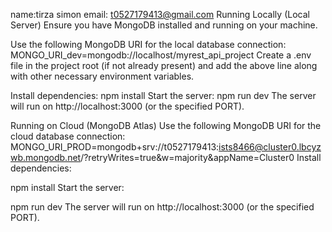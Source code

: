 name:tirza simon
email: t0527179413@gmail.com
Running Locally (Local Server)
Ensure you have MongoDB installed and running on your machine.

Use the following MongoDB URI for the local database connection:
MONGO_URI_dev=mongodb://localhost/myrest_api_project
Create a .env file in the project root (if not already present) and add the above line along with other necessary environment variables.

Install dependencies:
npm install
Start the server:
npm run dev
The server will run on http://localhost:3000 (or the specified PORT).

Running on Cloud (MongoDB Atlas)
Use the following MongoDB URI for the cloud database connection:
MONGO_URI_PROD=mongodb+srv://t0527179413:ists8466@cluster0.lbcyzwb.mongodb.net/?retryWrites=true&w=majority&appName=Cluster0
Install dependencies:

npm install
Start the server:

npm run dev
The server will run on http://localhost:3000 (or the specified PORT).

